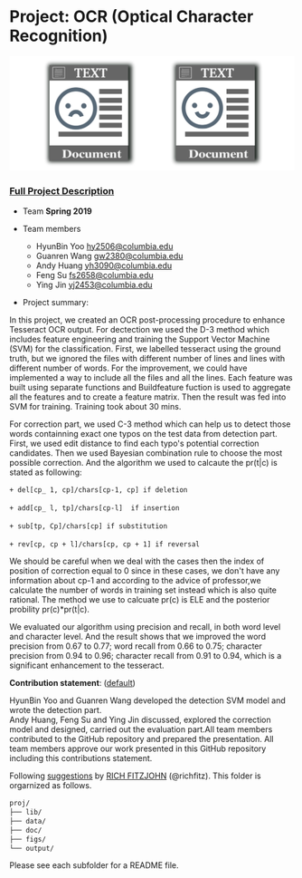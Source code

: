 # Project: OCR (Optical Character Recognition) 

![image](figs/intro.png)

### [Full Project Description](doc/project4_desc.md)


+ Team **Spring 2019**
+ Team members
	+ HyunBin Yoo hy2506@columbia.edu
	+ Guanren Wang gw2380@columbia.edu
	+ Andy Huang yh3090@columbia.edu
	+ Feng Su fs2658@columbia.edu
	+ Ying Jin yj2453@columbia.edu

+ Project summary: 

In this project, we created an OCR post-processing procedure to enhance Tesseract OCR output. For dectection we used the D-3 method which includes feature engineering and training the Support Vector Machine (SVM) for the classification. First, we labelled tesseract using the ground truth, but we ignored the files with different number of lines and lines with different number of words. For the improvement, we could have implemented a way to include all the files and all the lines. Each feature was built using separate functions and Buildfeature fuction is used to aggregate all the features and to create a feature matrix. Then the result was fed into SVM for training. Training took about 30 mins. 

For correction part, we used C-3 method which can help us to detect those words containning exact one typos on the test data from detection part. First, we used edit distance to find each typo's potential correction candidates. Then we used Bayesian combination rule to choose the most possible correction. And the algorithm we used to calcaute the pr(t|c) is stated as following:

	+ del[cp_ 1, cp]/chars[cp-1, cp] if deletion
	
	+ add[cp_ l, tp]/chars[cp-l]  if insertion
	
	+ sub[tp, Cp]/chars[cp] if substitution 
	
	+ rev[cp, cp + l]/chars[cp, cp + 1] if reversal 
	
We should be careful when we deal with the cases then the index of position of correction equal to 0 since in these cases, we don't have any information about cp-1 and according to the advice of professor,we calculate the number of words in training set instead which is also quite rational. The method we use to calcuate pr(c) is ELE and the posterior probility pr(c)*pr(t|c). 

We evaluated our algorithm using precision and recall, in both word level and character level. And the result shows that we improved the word precision from 0.67 to 0.77; word recall from 0.66 to 0.75; character precision from 0.94 to 0.96; character recall from 0.91 to 0.94, which is a significant enhancement to the tesseract.

**Contribution statement**: ([default](doc/a_note_on_contributions.md)) 

HyunBin Yoo and Guanren Wang developed the detection SVM model and wrote the detection part.  
Andy Huang, Feng Su and Ying Jin discussed, explored the correction model and designed, carried out the evaluation part.All team members contributed to the GitHub repository and prepared the presentation. All team members approve our work presented in this GitHub repository including this contributions statement. 
	
Following [suggestions](http://nicercode.github.io/blog/2013-04-05-projects/) by [RICH FITZJOHN](http://nicercode.github.io/about/#Team) (@richfitz). This folder is orgarnized as follows.

```
proj/
├── lib/
├── data/
├── doc/
├── figs/
└── output/
```

Please see each subfolder for a README file.
